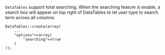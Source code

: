 `DataTables` support total searching. When the searching feature is enable, a search box will appear on top right of DataTables to let user type to search term across all columns.

```
DataTables::create(array(
    ...
    "options"=>array(
        "searching"=>true
    )
));
```